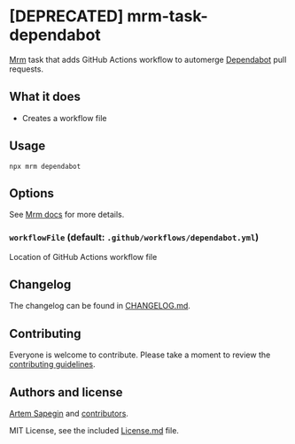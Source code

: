 <!-- Dependabot -->

# [DEPRECATED] mrm-task-dependabot

[Mrm](https://github.com/sapegin/mrm) task that adds GitHub Actions workflow to automerge [Dependabot](https://dependabot.com/) pull requests.

## What it does

- Creates a workflow file

## Usage

```
npx mrm dependabot
```

## Options

See [Mrm docs](../../docs/Getting_started.md) for more details.

### `workflowFile` (default: `.github/workflows/dependabot.yml`)

Location of GitHub Actions workflow file

## Changelog

The changelog can be found in [CHANGELOG.md](CHANGELOG.md).

## Contributing

Everyone is welcome to contribute. Please take a moment to review the [contributing guidelines](../../Contributing.md).

## Authors and license

[Artem Sapegin](https://sapegin.me) and [contributors](https://github.com/sapegin/mrm/graphs/contributors).

MIT License, see the included [License.md](License.md) file.
